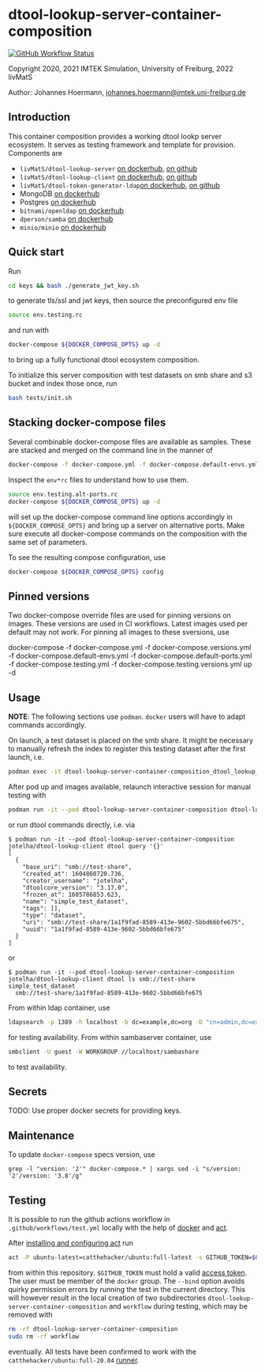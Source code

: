 # dtool-lookup-server-container-composition

[![GitHub Workflow Status](https://img.shields.io/github/workflow/status/livMatS/dtool-lookup-server-container-composition/test)](https://github.com/livMatS/dtool-lookup-server-container-composition/actions?query=workflow%3Atest)

Copyright 2020, 2021 IMTEK Simulation, University of Freiburg, 2022 livMatS

Author: Johannes Hoermann, johannes.hoermann@imtek.uni-freiburg.de

## Introduction

This container composition provides a working dtool lookp server ecosystem. It serves as testing framework
and template for provision. Components are

* `livMatS/dtool-lookup-server` [on dockerhub](https://hub.docker.com/r/jotelha/dtool-lookup-server), [on github](https://github.com/livMatS/dtool-lookup-server-container-image)
* `livMatS/dtool-lookup-client` [on dockerhub](https://hub.docker.com/r/jotelha/dtool-lookup-client), [on github](https://github.com/livMatS/dtool-lookup-client-container-image)
* `livMatS/dtool-token-generator-ldap`[on dockerhub](https://hub.docker.com/r/jotelha/dtool-token-generator-ldap), [on github](https://github.com/livMatS/dtool-token-generator-ldap-container-image)
* MongoDB [on dockerhub](https://hub.docker.com/_/mongo)
* Postgres [on dockerhub](https://hub.docker.com/_/postgres)
* `bitnami/openldap` [on dockerhub](https://hub.docker.com/r/bitnami/openldap/)
* `dperson/samba` [on dockerhub](https://hub.docker.com/r/dperson/samba)
* `minio/minio` [on dockerhub](https://hub.docker.com/r/minio/minio)

## Quick start

Run

```bash
cd keys && bash ./generate_jwt_key.sh
```

to generate tls/ssl and jwt keys, then source the preconfigured env file

```bash
source env.testing.rc
```
and run with

```bash
docker-compose ${DOCKER_COMPOSE_OPTS} up -d
```

to bring up a fully functional dtool ecosystem composition.

To initialize this server composition with test datasets on smb share and s3 bucket and index those once, run

```bash
bash tests/init.sh
```

## Stacking docker-compose files

Several combinable docker-compose files are available as samples. 
These are stacked and merged on the command line in the manner of

```bash
docker-compose -f docker-compose.yml -f docker-compose.default-envs.yml -f docker-compose.alt-ports.yml up -d
```

Inspect the `env*rc` files to understand how to use them. 


```bash
source env.testing.alt-ports.rc
docker-compose ${DOCKER_COMPOSE_OPTS} up -d
```

will set up the docker-compose command line options accordingly in `${DOCKER_COMPOSE_OPTS}` and bring up a server on alternative ports.
Make sure execute all docker-compose commands on the composition with the same set of parameters.

To see the resulting compose configuration, use

```bash
docker-compose ${DOCKER_COMPOSE_OPTS} config
```

## Pinned versions

Two docker-compose override files are used for pinning versions on images. These versions are used in CI workflows. 
Latest images used per default may not work. For pinning all images to these sversions, use

docker-compose -f docker-compose.yml -f docker-compose.versions.yml \
               -f docker-compose.default-envs.yml -f docker-compose.default-ports.yml \
               -f docker-compose.testing.yml -f docker-compose.testing.versions.yml up -d

## Usage

**NOTE**: The following sections use `podman`. `docker` users will have to adapt
commands accordingly.


On launch, a test dataset is placed on the smb share. It might be necessary to manually refresh the index to
register this testing dataset after the first launch, i.e.

```bash
podman exec -it dtool-lookup-server-container-composition_dtool_lookup_server_1 /refresh_index
```

After pod up and images available, relaunch interactive session for manual
testing with

```bash
podman run -it --pod dtool-lookup-server-container-composition dtool-lookup-client bash
```

or run dtool commands directly, i.e. via

```console
$ podman run -it --pod dtool-lookup-server-container-composition jotelha/dtool-lookup-client dtool query '{}'
[
  {
    "base_uri": "smb://test-share",
    "created_at": 1604860720.736,
    "creator_username": "jotelha",
    "dtoolcore_version": "3.17.0",
    "frozen_at": 1605786853.623,
    "name": "simple_test_dataset",
    "tags": [],
    "type": "dataset",
    "uri": "smb://test-share/1a1f9fad-8589-413e-9602-5bbd66bfe675",
    "uuid": "1a1f9fad-8589-413e-9602-5bbd66bfe675"
  }
]
```

or

```console
$ podman run -it --pod dtool-lookup-server-container-composition jotelha/dtool-lookup-client dtool ls smb://test-share
simple_test_dataset
  smb://test-share/1a1f9fad-8589-413e-9602-5bbd66bfe675
```

From within ldap container, use

```bash
ldapsearch -p 1389 -h localhost -b dc=example,dc=org -D "cn=admin,dc=example,dc=org" -w adminpassword
```

for testing availability. From within sambaserver container, use

```bash
smbclient -U guest -W WORKGROUP //localhost/sambashare
```

to test availability.

## Secrets

TODO: Use proper docker secrets for providing keys.

## Maintenance

To update `docker-compose` specs version, use

    grep -l "version: '2'" docker-compose.* | xargs sed -i "s/version: '2'/version: '3.8'/g"

## Testing

It is possible to run the github actions workflow in
`.github/workflows/test.yml` locally with the help of
[docker](https://www.docker.com/) and [act](https://github.com/nektos/act>).

After
[installing and configuring act](https://github.com/nektos/act#installation) run

```bash
act -P ubuntu-latest=catthehacker/ubuntu:full-latest -s GITHUB_TOKEN=$GITHUB_TOKEN -W .github/workflows/test.yml --bind
```

from within this repository. `$GITHUB_TOKEN` must hold a valid
[access token](https://github.com/settings/tokens). The user must be member of
the `docker` group. The `--bind` option avoids quirky permission errors by
running the test in the current directory. This will however result in the
local creation of two subdirectories `dtool-lookup-server-container-composition`
and `workflow` during testing, which may be removed with

```bash
rm -rf dtool-lookup-server-container-composition
sudo rm -rf workflow
```

eventually. All tests have been confirmed to work with the
`catthehacker/ubuntu:full-20.04` [runner](https://github.com/nektos/act#runners).

